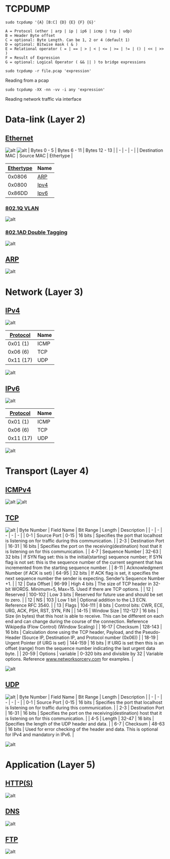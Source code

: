 # TCPDUMP
```
sudo tcpdump '{A} [B:C] {D} {E} {F} {G}'

A = Protocol (ether | arp | ip | ip6 | icmp | tcp | udp)
B = Header Byte offset
C = optional: Byte Length. Can be 1, 2 or 4 (default 1)
D = optional: Bitwise mask ( & )
E = Relational operator ( = | == | > | < | <= | >= | != | () | << | >> )
F = Result of Expression
G = optional: Logical Operator ( && || ) to bridge expressions
```
```
sudo tcpdump -r file.pcap 'expression'
```
Reading from a pcap

```
sudo tcpdump -XX -nn -vv -i any 'expression'
```
Reading network traffic via interface

# Data-link (Layer 2)
## [Ethernet](https://net.cybbh.io/public/networking/latest/01_data/fg.html#_1_3_6_describe_the_contents_of_an_ethernet_header_and_frame)
![alt](https://github.com/user-attachments/assets/453eefde-c97c-4612-84b3-ab0a72df9a86)
![alt](https://net.cybbh.io/public/networking/latest/01_data/_images/Ethernet_II_Frame.png)
| Bytes 0 - 5 | Bytes 6 - 11 | Bytes 12 - 13 |
| - | - | - |
| Destination MAC | Source MAC | Ethertype |

| [Ethertype](https://en.wikipedia.org/wiki/EtherType)| Name |
| - | - |
| 0x0806 | [ARP](https://en.wikipedia.org/wiki/Address_Resolution_Protocol) |
| 0x0800 | [Ipv4](https://en.wikipedia.org/wiki/Internet_Protocol_version_4) |
| 0x86DD | [Ipv6](https://en.wikipedia.org/wiki/Internet_Protocol_Version_6) |
### [802.1Q VLAN](https://net.cybbh.io/public/networking/latest/01_data/fg.html#_1_3_7_describe_an_802_1q_virtual_local_area_network_vlan_frame_and_how_its_frames_differ_from_a_standard_802_3_frame)
![alt](https://net.cybbh.io/public/networking/latest/01_data/_images/802.1QFrame.png)
### [802.1AD Double Tagging](https://net.cybbh.io/public/networking/latest/01_data/_images/802.1adframe.png)
![alt](https://net.cybbh.io/public/networking/latest/01_data/_images/802.1adframe.png)
## [ARP](https://net.cybbh.io/public/networking/latest/01_data/fg.html#_1_3_8_describe_the_address_resolution_protocol_arp)
![alt](https://net.cybbh.io/public/networking/latest/01_data/_images/ARP_Header.png)
# Network (Layer 3)
## [IPv4](https://net.cybbh.io/public/networking/latest/02_network/fg.html#_2_1_1_2_analyze_ipv4_packet_header)
![alt](https://net.cybbh.io/public/networking/latest/02_network/_images/IPv4_Header.png)

| [Protocol](https://www.iana.org/assignments/protocol-numbers/protocol-numbers.xhtml) | Name |
| - | - |
| 0x01 (1) | ICMP |
| 0x06 (6) | TCP |
| 0x11 (17)| UDP |

![alt](https://net.cybbh.io/public/networking/latest/02_network/_images/IPv4_Structure.png)
## [IPv6](https://net.cybbh.io/public/networking/latest/02_network/fg.html#_2_1_2_2_analyze_ipv6_packet_header)
![alt](https://net.cybbh.io/public/networking/latest/02_network/_images/IPv6_Header.png)

| [Protocol](https://www.iana.org/assignments/protocol-numbers/protocol-numbers.xhtml) | Name |
| - | - |
| 0x01 (1) | ICMP |
| 0x06 (6) | TCP |
| 0x11 (17)| UDP |

![alt](https://net.cybbh.io/public/networking/latest/02_network/_images/IPv6_Structure.png)
# Transport (Layer 4)
## [ICMPv4](https://net.cybbh.io/public/networking/latest/02_network/_images/net_2.5_ICMP.png)
![alt](https://net.cybbh.io/public/networking/latest/02_network/_images/ICMPHeader.png)
![alt](https://net.cybbh.io/public/networking/latest/02_network/_images/net_2.5_ICMP.png)
## [TCP](https://net.cybbh.io/public/networking/latest/03_transport/fg.html#_3_1_4_1_tcp_headers)
![alt](https://net.cybbh.io/public/networking/latest/03_transport/_images/TCPHeader.png)
| Byte Number | Field Name | Bit Range | Length | Description |
| - | - | - | - | - |
| 0-1 | Source Port | 0-15 | 16 bits | Specifies the port that localhost is listening on for traffic during this communication. |
| 2-3 | Destination Port | 16-31 | 16 bits | Specifies the port on the receiving(destination) host that it is listening on for this communication. |
| 4-7 | Sequence Number | 32-63 | 32 bits | If SYN flag set: this is the initial(starting) sequence number; If SYN flag is not set: this is the sequence number of the current segment that has incremented from the starting sequence number. |
| 8-11 | Acknowledgment Number (if ACK is set) | 64-95 | 32 bits | If ACK flag is set, it specifies the next sequence number the sender is expecting. Sender’s Sequence Number +1. |
| 12 | Data Offset | 96-99 | High 4 bits | The size of TCP header in 32-bit WORDS. Minimum=5, Max=15. Used if there are TCP options. |
| 12 | Reserved | 100-102 | Low 3 bits | Reserved for future use and should be set to zero. |
| 12 | NS | 103 | Low 1 bit | Optional addition to the L3 ECN. Reference RFC 3540. |
| 13 | Flags | 104-111 | 8 bits | Control bits: CWR, ECE, URG, ACK, PSH, RST, SYN, FIN |
| 14-15 | Window Size | 112-127 | 16 bits | Size (in bytes) that this host is able to receive. This can be different on each end and can change during the course of the connection. Reference Wikipedia (Flow Control) (Window Scaling) |
| 16-17 | Checksum | 128-143 | 16 bits | Calculation done using the TCP header, Payload, and the Pseudo-Header (Source IP, Destination IP, and Protocol number (0x06)) |
| 18-19 | Urgent Pointer (if URG is set) | 144-159 | 16 bits | If URG is set then this is an offset (range) from the sequence number indicating the last urgent data byte. |
| 20-59 | Options | variable | 0-320 bits and divisible by 32 | Variable options. Reference www.networksorcery.com for examples. |

![alt](https://net.cybbh.io/public/networking/latest/03_transport/_images/net_2.3_TCP.png)
## [UDP](https://net.cybbh.io/public/networking/latest/03_transport/fg.html#_3_1_4_2_udp_headers)
![alt](https://net.cybbh.io/public/networking/latest/03_transport/_images/UDPHeader.png)
| Byte Number | Field Name | Bit Range | Length | Description |
| - | - | - | - | - |
| 0-1 | Source Port | 0-15 | 16 bits | Specifies the port that localhost is listening on for traffic during this communication. |
| 2-3 | Destination Port | 16-31 | 16 bits | Specifies the port on the receiving(destination) host that it is listening on for this communication. |
| 4-5 | Length | 32-47 | 16 bits | Specifies the length of the UDP header and data. |
| 6-7 | Checksum | 48-63 | 16 bits | Used for error checking of the header and data. This is optional for IPv4 and mandatory in IPv6. |

![alt](https://net.cybbh.io/public/networking/latest/03_transport/_images/net_2.4_UDP.png)
# Application (Layer 5)
## [HTTP(S)](https://net.cybbh.io/public/networking/latest/03_transport/fg.html#_3_4_3_analyze_hypertext_transfer_protocol_secure_https)
![alt](https://net.cybbh.io/public/networking/latest/03_transport/_images/http.png)
## [DNS](https://net.cybbh.io/public/networking/latest/03_transport/fg.html#_3_4_4_analyze_domain_name_system_dns_protocol)
![alt](https://net.cybbh.io/public/networking/latest/03_transport/_images/dns.png)
## [FTP](https://net.cybbh.io/public/networking/latest/03_transport/fg.html#_3_4_5_analyze_file_transfer_protocol_ftp)
![alt](https://net.cybbh.io/public/networking/latest/03_transport/_images/ftp.png)
